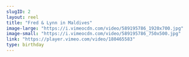```yaml
---
slugID: 2 
layout: reel
title: "Fred & Lynn in Maldives"
image-large: "https://i.vimeocdn.com/video/589195786_1920x700.jpg"
image-small: "https://i.vimeocdn.com/video/589195786_750x500.jpg"
link: "https://player.vimeo.com/video/180465583"
type: birthday 
---
```

